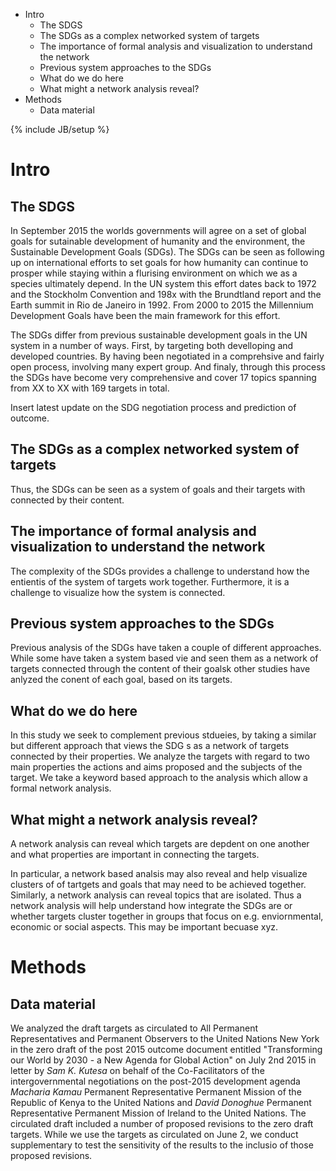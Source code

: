 -   Intro
    -   The SDGS
    -   The SDGs as a complex networked system of targets
    -   The importance of formal analysis and visualization to
        understand the network
    -   Previous system approaches to the SDGs
    -   What do we do here
    -   What might a network analysis reveal?
-   Methods
    -   Data material

{% include JB/setup %}

Intro
=====

The SDGS
--------

In September 2015 the worlds governments will agree on a set of global
goals for sutainable development of humanity and the environment, the
Sustainable Development Goals (SDGs). The SDGs can be seen as following
up on international efforts to set goals for how humanity can continue
to prosper while staying within a flurising environment on which we as a
species ultimately depend. In the UN system this effort dates back to
1972 and the Stockholm Convention and 198x with the Brundtland report
and the Earth summit in Rio de Janeiro in 1992. From 2000 to 2015 the
Millennium Development Goals have been the main framework for this
effort.

The SDGs differ from previous sustainable development goals in the UN
system in a number of ways. First, by targeting both develloping and
developed countries. By having been negotiated in a comprehsive and
fairly open process, involving many expert group. And finaly, through
this process the SDGs have become very comprehensive and cover 17 topics
spanning from XX to XX with 169 targets in total.

Insert latest update on the SDG negotiation process and prediction of
outcome.

The SDGs as a complex networked system of targets
-------------------------------------------------

Thus, the SDGs can be seen as a system of goals and their targets with
connected by their content.

The importance of formal analysis and visualization to understand the network
-----------------------------------------------------------------------------

The complexity of the SDGs provides a challenge to understand how the
entientis of the system of targets work together. Furthermore, it is a
challenge to visualize how the system is connected.

Previous system approaches to the SDGs
--------------------------------------

Previous analysis of the SDGs have taken a couple of different
approaches. While some have taken a system based vie and seen them as a
network of targets connected through the content of their goalsk other
studies have anlyzed the conent of each goal, based on its targets.

What do we do here
------------------

In this study we seek to complement previous stdueies, by taking a
similar but different approach that views the SDG s as a network of
targets connected by their properties. We analyze the targets with
regard to two main properties the actions and aims proposed and the
subjects of the target. We take a keyword based approach to the analysis
which allow a formal network analysis.

What might a network analysis reveal?
-------------------------------------

A network analysis can reveal which targets are depdent on one another
and what properties are important in connecting the targets.

In particular, a network based analsis may also reveal and help
visualize clusters of of tartgets and goals that may need to be achieved
together. Similarly, a network analysis can reveal topics that are
isolated. Thus a network analysis will help understand how integrate the
SDGs are or whether targets cluster together in groups that focus on
e.g. enviornmental, economic or social aspects. This may be important
becuase xyz.

Methods
=======

Data material
-------------

We analyzed the draft targets as circulated to All Permanent
Representatives and Permanent Observers to the United Nations New York
in the zero draft of the post 2015 outcome document entitled
"Transforming our World by 2030 - a New Agenda for Global Action" on
July 2nd 2015 in letter by *Sam K. Kutesa* on behalf of the
Co-Facilitators of the intergovernmental negotiations on the post-2015
development agenda *Macharia Kamau* Permanent Representative Permanent
Mission of the Republic of Kenya to the United Nations and *David
Donoghue* Permanent Representative Permanent Mission of Ireland to the
United Nations. The circulated draft included a number of proposed
revisions to the zero draft targets. While we use the targets as
circulated on June 2, we conduct supplementary to test the sensitivity
of the results to the inclusio of those proposed revisions.
